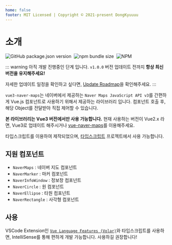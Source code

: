 ```yaml
---
home: false
footer: MIT Licensed | Copyright © 2021-present DongKyuuuu
---
```


# 소개

![GitHub package.json version](https://img.shields.io/github/package-json/v/dongkyuuuu/vue3-naver-maps)&nbsp;
![npm bundle size](https://img.shields.io/bundlephobia/min/vue3-naver-maps)&nbsp;
![NPM](https://img.shields.io/npm/l/vue3-naver-maps)

::: warning
아직 개발 진행중인 단계 입니다. `v1.0.0` 버전 업데이트 전까지 **항상 최신버전을 유지해주세요!**

자세한 업데이트 일정을 확인하고 싶다면, [Update Roadmap](https://github.com/DongKyuuuu/vue3-naver-maps/issues/3)을 확인해주세요.
:::

`vue3-naver-maps`는 네이버에서 제공하는 `Naver Maps JavaScript API v3`를 간편하게 Vue.js 컴포넌트로 사용하기 위해서 제공하는 라이브러리 입니다. 컴포넌트 호출 후, 해당 Object를 전달받아 직접 제어할 수 있습니다.

**본 라이브러리는 Vue3 버전에서만 사용 가능합니다.** 현재 사용하는 버전이 Vue2.x 라면, Vue3로 업데이트 해주시거나 [vue-naver-maps](https://github.com/Shin-JaeHeon/vue-naver-maps)를 이용해주세요.

타입스크립트를 이용하여 제작되었으며, [타입스크립트](./types/index.md) 프로젝트에서 사용 가능합니다.

## 지원 컴포넌트

- `NaverMaps` : 네이버 지도 컴포넌트
- `NaverMarker` : 마커 컴포넌트
- `NaverInfoWindow` : 정보창 컴포넌트
- `NaverCircle` : 원 컴포넌트
- `NaverEllipse` : 타원 컴포넌트
- `NaverRectangle` : 사각형 컴포넌트

## 사용

VSCode Extension인 [`Vue Language Features (Volar)`](https://marketplace.visualstudio.com/items?itemName=johnsoncodehk.volar)와 타입스크립트를 사용하면, IntelliSense를 통해 편하게 개발 가능합니다. 사용하길 권장합니다!
